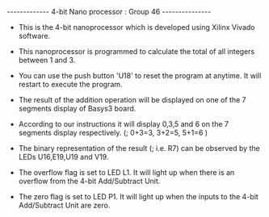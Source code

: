 ------------- 4-bit Nano processor : Group 46 --------------- 

* This is the 4-bit nanoprocessor which is developed using Xilinx Vivado software.

* This nanoprocessor is programmed to calculate the total of all integers between 1 and 3.

* You can use the push button 'U18' to reset the program at anytime. It will restart to execute the program.

* The result of the addition operation will be displayed on one of the 7 segments display of Basys3 board.

* According to our instructions it will display 0,3,5 and 6 on the 7 segments display respectively. (; 0+3=3, 3+2=5, 5+1=6 )

* The binary representation of the result (; i.e. R7) can be observed by the LEDs U16,E19,U19 and V19.

* The overflow flag is set to LED L1. It will light up when there is an overflow from the 4-bit Add/Subtract Unit.

* The zero flag is set to LED P1. It will light up when the inputs to the 4-bit Add/Subtract Unit are zero.
